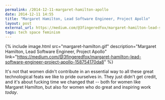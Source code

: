```yaml
---
permalink: /2014-12-11-margaret-hamilton-apollo
date: 2014-12-11 14:55
title: "Margaret Hamilton, Lead Software Engineer, Project Apollo"
layout: post
external_url: https://medium.com/@3fingeredfox/margaret-hamilton-lead-software-engineer-project-apollo-158754170da8
tags: tech space feminism
---
```


{% include image.html src="margaret-hamilton.gif" description="Margaret Hamilton, Lead Software Engineer, Project Apollo" link="https://medium.com/@3fingeredfox/margaret-hamilton-lead-software-engineer-project-apollo-158754170da8" %}

It's not that women didn't contribute in an essential way to all these great technological feats we like to pride ourselves in. They just didn't get credit, and it's about fucking time we changed that -- both for women like Margaret Hamilton, but also for women who do great and inspiring work *today*. 